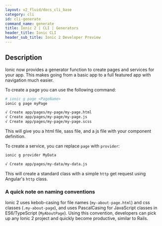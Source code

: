 ```yaml
---
layout: v2_fluid/docs_cli_base
category: cli
id: cli-generate
command_name: generate
title: Ionic 2 | CLI | Generators
header_title: Ionic CLI
header_sub_title: Ionic 2 Developer Preview
---
```


## Description

Ionic now provides a generator function to create pages and services for your app. This makes going from a basic app to a full featured app with navigation much easier.

To create a page you can use the following command:

```bash
# ionic g page <PageName>
ionic g page myPage

√ Create app/pages/my-page/my-page.html
√ Create app/pages/my-page/my-page.js
√ Create app/pages/my-page/my-page.scss
```

This will give you a html file, sass file, and a js file with your component definition.


To create a service, you can replace `page` with `provider`:

```bash
ionic g provider MyData

√ Create app/pages/my-data/my-data.js
```

This will create a standard class with a simple `http` get request using Angular's `http` class.

### A quick note on naming conventions

Ionic 2 uses kebob-casing for file names (`my-about-page.html`) and css classes (`.my-about-page`), and uses PascalCasing for JavaScript classes in ES6/TypeScript (`MyAboutPage`). Using this convention, developers can pick up any Ionic 2 project and quickly become productive, similar to Rails.

